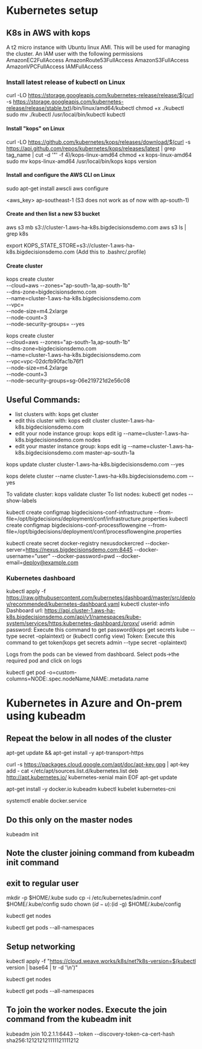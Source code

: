 # Kubernetes setup

## K8s in AWS with kops
A t2 micro instance with Ubuntu linux AMI. This will be used for managing the cluster.
An IAM user with the following permissions
AmazonEC2FullAccess
AmazonRoute53FullAccess
AmazonS3FullAccess
AmazonVPCFullAccess
IAMFullAccess
### Install latest release of kubectl on Linux
curl -LO https://storage.googleapis.com/kubernetes-release/release/$(curl -s https://storage.googleapis.com/kubernetes-release/release/stable.txt)/bin/linux/amd64/kubectl
chmod +x ./kubectl
sudo mv ./kubectl /usr/local/bin/kubectl
kubectl

#### Install "kops" on Linux
curl -LO https://github.com/kubernetes/kops/releases/download/$(curl -s https://api.github.com/repos/kubernetes/kops/releases/latest | grep tag_name | cut -d '"' -f 4)/kops-linux-amd64
chmod +x kops-linux-amd64
sudo mv kops-linux-amd64 /usr/local/bin/kops
kops version

#### Install and configure the AWS CLI on Linux
sudo apt-get install awscli
aws configure

<aws_key>
<aws-secret>
ap-southeast-1 (S3 does not work as of now with ap-south-1)

#### Create and then list a new S3 bucket 
aws s3 mb s3://cluster-1.aws-ha-k8s.bigdecisionsdemo.com
aws s3 ls | grep k8s

export KOPS_STATE_STORE=s3://cluster-1.aws-ha-k8s.bigdecisionsdemo.com (Add this to .bashrc/.profile)

#### Create cluster
kops create cluster \
--cloud=aws --zones="ap-south-1a,ap-south-1b" \
--dns-zone=bigdecisionsdemo.com \
--name=cluster-1.aws-ha-k8s.bigdecisionsdemo.com \
--vpc=<my-vpc> \
--node-size=m4.2xlarge \
--node-count=3 \
--node-security-groups=<mshost-security-group> --yes

kops create cluster \
--cloud=aws --zones="ap-south-1a,ap-south-1b" \
--dns-zone=bigdecisionsdemo.com \
--name=cluster-1.aws-ha-k8s.bigdecisionsdemo.com \
--vpc=vpc-02dcfb90fac1b76f1 \
--node-size=m4.2xlarge \
--node-count=3 \
--node-security-groups=sg-06e219721d2e56c08

## Useful Commands:
* list clusters with: kops get cluster
* edit this cluster with: kops edit cluster cluster-1.aws-ha-k8s.bigdecisionsdemo.com
* edit your node instance group: kops edit ig --name=cluster-1.aws-ha-k8s.bigdecisionsdemo.com nodes
* edit your master instance group: kops edit ig --name=cluster-1.aws-ha-k8s.bigdecisionsdemo.com master-ap-south-1a

kops update cluster cluster-1.aws-ha-k8s.bigdecisionsdemo.com --yes

kops delete cluster --name cluster-1.aws-ha-k8s.bigdecisionsdemo.com --yes

To validate cluster: kops validate cluster
To list nodes: kubectl get nodes --show-labels

kubectl create configmap bigdecisions-conf-infrastructure --from-file=/opt/bigdecisions/deployment/conf/infrastructure.properties
kubectl create configmap bigdecisions-conf-processflowengine --from-file=/opt/bigdecisions/deployment/conf/processflowengine.properties

kubectl create secret docker-registry nexusdockercred --docker-server=https://nexus.bigdecisionsdemo.com:8445 --docker-username="user" --docker-password=pwd --docker-email=deploy@example.com

### Kubernetes dashboard
kubectl apply -f https://raw.githubusercontent.com/kubernetes/dashboard/master/src/deploy/recommended/kubernetes-dashboard.yaml
kubectl cluster-info
Dashboard url: https://api.cluster-1.aws-ha-k8s.bigdecisionsdemo.com/api/v1/namespaces/kube-system/services/https:kubernetes-dashboard:/proxy/
userid: admin
password: Execute this command to get password(kops get secrets kube --type secret -oplaintext) or (kubectl config view)
<pwd>
Token: Execute this command to get token(kops get secrets admin --type secret -oplaintext)
<token>

Logs from the pods can be viewed from dashboard. Select pods->the required pod and click on logs

kubectl get pod -o=custom-columns=NODE:.spec.nodeName,NAME:.metadata.name

# Kubernetes in Azure and On-prem using kubeadm
## Repeat the below in all nodes of the cluster
apt-get update && apt-get install -y apt-transport-https

curl -s https://packages.cloud.google.com/apt/doc/apt-key.gpg | apt-key add -
cat <<EOF >/etc/apt/sources.list.d/kubernetes.list
deb http://apt.kubernetes.io/ kubernetes-xenial main
EOF
apt-get update

apt-get install -y docker.io kubeadm kubectl kubelet kubernetes-cni

systemctl enable docker.service

## Do this only on the master nodes
kubeadm init

## Note the cluster joining command from kubeadm init command
## exit to regular user

mkdir -p $HOME/.kube
sudo cp -i /etc/kubernetes/admin.conf $HOME/.kube/config
sudo chown $(id -u):$(id -g) $HOME/.kube/config

kubectl get nodes

kubectl get pods --all-namespaces

## Setup networking
kubectl apply -f "https://cloud.weave.works/k8s/net?k8s-version=$(kubectl version | base64 | tr -d '\n')"

kubectl get nodes

kubectl get pods --all-namespaces

## To join the worker nodes. Execute the join command from the kubeadm init
kubeadm join 10.2.1.1:6443 --token <token> --discovery-token-ca-cert-hash sha256:121212121111121111212
